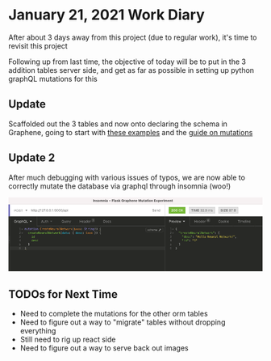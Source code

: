 # January 21, 2021 Work Diary

After about 3 days away from this project (due to regular work), it's time to revisit this project

Following up from last time, the objective of today will be to put in the 3 addition tables server side, and get as far as possible in setting up python graphQL mutations for this

## Update

Scaffolded out the 3 tables and now onto declaring the schema in Graphene, going to start with [these examples](https://github.com/graphql-python/graphene/tree/master/examples) and the [guide on mutations](https://docs.graphene-python.org/en/latest/types/mutations/)

## Update 2

After much debugging with various issues of typos, we are now able to correctly mutate the database via graphql through insomnia (woo!)

![mutations working](./assets/2021-01-21-mutations-working.png)

## TODOs for Next Time

- Need to complete the mutations for the other orm tables
- Need to figure out a way to "migrate" tables without dropping everything
- Still need to rig up react side
- Need to figure out a way to serve back out images
